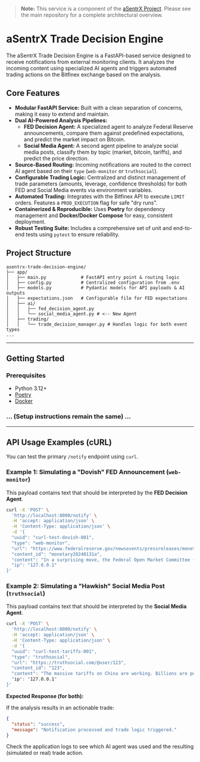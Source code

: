 

> **Note:** This service is a component of the [aSentrX Project](https://github.com/f418me/aSentrX). Please see the main repository for a complete architectural overview.

# aSentrX Trade Decision Engine

The aSentrX Trade Decision Engine is a FastAPI-based service designed to receive notifications from external monitoring clients. It analyzes the incoming content using specialized AI agents and triggers automated trading actions on the Bitfinex exchange based on the analysis.

## Core Features

-   **Modular FastAPI Service:** Built with a clean separation of concerns, making it easy to extend and maintain.
-   **Dual AI-Powered Analysis Pipelines:**
    -   **FED Decision Agent:** A specialized agent to analyze Federal Reserve announcements, compare them against predefined expectations, and predict the market impact on Bitcoin.
    -   **Social Media Agent:** A second agent pipeline to analyze social media posts, classify them by topic (market, bitcoin, tariffs), and predict the price direction.
-   **Source-Based Routing:** Incoming notifications are routed to the correct AI agent based on their `type` (`web-monitor` or `truthsocial`).
-   **Configurable Trading Logic:** Centralized and distinct management of trade parameters (amounts, leverage, confidence thresholds) for both FED and Social Media events via environment variables.
-   **Automated Trading:** Integrates with the Bitfinex API to execute `LIMIT` orders. Features a `PROD_EXECUTION` flag for safe "dry runs".
-   **Containerized & Reproducible:** Uses **Poetry** for dependency management and **Docker/Docker Compose** for easy, consistent deployment.
-   **Robust Testing Suite:** Includes a comprehensive set of unit and end-to-end tests using `pytest` to ensure reliability.

## Project Structure

```
asentrx-trade-decision-engine/
├── app/
│   ├── main.py             # FastAPI entry point & routing logic
│   ├── config.py           # Centralized configuration from .env
│   ├── models.py           # Pydantic models for API payloads & AI outputs
│   ├── expectations.json   # Configurable file for FED expectations
│   ├── ai/
│   │   ├── fed_decision_agent.py
│   │   └── social_media_agent.py # <-- New Agent
│   ├── trading/
│   │   └── trade_decision_manager.py # Handles logic for both event types
...
```

---

## Getting Started

### Prerequisites

-   Python 3.12+
-   [Poetry](https://python-poetry.org/docs/#installation)
-   [Docker](https://www.docker.com/products/docker-desktop/)

### ... (Setup instructions remain the same) ...

---

## API Usage Examples (cURL)

You can test the primary `/notify` endpoint using `curl`.

### Example 1: Simulating a "Dovish" FED Announcement (`web-monitor`)

This payload contains text that should be interpreted by the **FED Decision Agent**.

```bash
curl -X 'POST' \
  'http://localhost:8000/notify' \
  -H 'accept: application/json' \
  -H 'Content-Type: application/json' \
  -d '{
  "uuid": "curl-test-dovish-001",
  "type": "web-monitor",
  "url": "https://www.federalreserve.gov/newsevents/pressreleases/monetary20240131a.htm",
  "content_id": "monetary20240131a",
  "content": "In a surprising move, the Federal Open Market Committee (FOMC) announced today they will not only hold interest rates steady but also signaled a potential rate cut sooner than anticipated. Chairman Powell mentioned concerns about slowing economic growth, suggesting a more accommodative monetary policy is necessary.",
  "ip": "127.0.0.1"
}'
```

### Example 2: Simulating a "Hawkish" Social Media Post (`truthsocial`)

This payload contains text that should be interpreted by the **Social Media Agent**.

```bash
curl -X 'POST' \
  'http://localhost:8000/notify' \
  -H 'accept: application/json' \
  -H 'Content-Type: application/json' \
  -d '{
  "uuid": "curl-test-tariffs-001",
  "type": "truthsocial",
  "url": "https://truthsocial.com/@user/123",
  "content_id": "123",
  "content": "The massive tariffs on China are working. Billions are pouring into our treasury. We will be forced to increase them even further if they don't start playing fair. AMERICA FIRST!",
  "ip": "127.0.0.1"
}'
```

**Expected Response (for both):**

If the analysis results in an actionable trade:
```json
{
  "status": "success",
  "message": "Notification processed and trade logic triggered."
}
```
Check the application logs to see which AI agent was used and the resulting (simulated or real) trade action.
